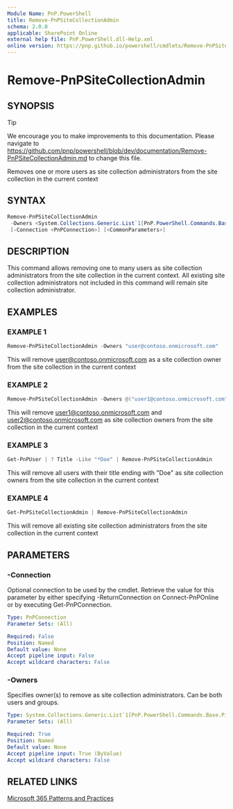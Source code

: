 ```yaml
---
Module Name: PnP.PowerShell
title: Remove-PnPSiteCollectionAdmin
schema: 2.0.0
applicable: SharePoint Online
external help file: PnP.PowerShell.dll-Help.xml
online version: https://pnp.github.io/powershell/cmdlets/Remove-PnPSiteCollectionAdmin.html
---
```

 
# Remove-PnPSiteCollectionAdmin

## SYNOPSIS

> [!TIP]
> We encourage you to make improvements to this documentation. Please navigate to https://github.com/pnp/powershell/blob/dev/documentation/Remove-PnPSiteCollectionAdmin.md to change this file.

Removes one or more users as site collection administrators from the site collection in the current context

## SYNTAX

```powershell
Remove-PnPSiteCollectionAdmin
 -Owners <System.Collections.Generic.List`1[PnP.PowerShell.Commands.Base.PipeBinds.UserPipeBind]>
 [-Connection <PnPConnection>] [<CommonParameters>]
```

## DESCRIPTION
This command allows removing one to many users as site collection administrators from the site collection in the current context. All existing site collection administrators not included in this command will remain site collection administrator.

## EXAMPLES

### EXAMPLE 1
```powershell
Remove-PnPSiteCollectionAdmin -Owners "user@contoso.onmicrosoft.com"
```

This will remove user@contoso.onmicrosoft.com as a site collection owner from the site collection in the current context

### EXAMPLE 2
```powershell
Remove-PnPSiteCollectionAdmin -Owners @("user1@contoso.onmicrosoft.com", "user2@contoso.onmicrosoft.com")
```

This will remove user1@contoso.onmicrosoft.com and user2@contoso.onmicrosoft.com as site collection owners from the site collection in the current context

### EXAMPLE 3
```powershell
Get-PnPUser | ? Title -Like "*Doe" | Remove-PnPSiteCollectionAdmin
```

This will remove all users with their title ending with "Doe" as site collection owners from the site collection in the current context

### EXAMPLE 4
```powershell
Get-PnPSiteCollectionAdmin | Remove-PnPSiteCollectionAdmin
```

This will remove all existing site collection administrators from the site collection in the current context

## PARAMETERS

### -Connection
Optional connection to be used by the cmdlet. Retrieve the value for this parameter by either specifying -ReturnConnection on Connect-PnPOnline or by executing Get-PnPConnection.

```yaml
Type: PnPConnection
Parameter Sets: (All)

Required: False
Position: Named
Default value: None
Accept pipeline input: False
Accept wildcard characters: False
```

### -Owners
Specifies owner(s) to remove as site collection administrators. Can be both users and groups.

```yaml
Type: System.Collections.Generic.List`1[PnP.PowerShell.Commands.Base.PipeBinds.UserPipeBind]
Parameter Sets: (All)

Required: True
Position: Named
Default value: None
Accept pipeline input: True (ByValue)
Accept wildcard characters: False
```

## RELATED LINKS

[Microsoft 365 Patterns and Practices](https://aka.ms/m365pnp)

